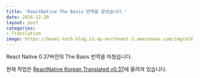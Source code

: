 ```yaml
---
title: 'ReactNative The Basis 번역을 끝냈습니다.'
date: 2016-12-20
layout: post
categories:
- Translation
image: https://beomi-tech-blog.s3.ap-northeast-2.amazonaws.com/img/old_post/react-native.png
---
```



React Native 0.37버전의 The Basis	번역을 마쳤습니다.

현재 작업은 [ReactNative Korean Translated v0.37](http://geekhub.co.kr/react-native/releases/0.37/docs/getting-started.html#content)에 올려져 있습니다.
